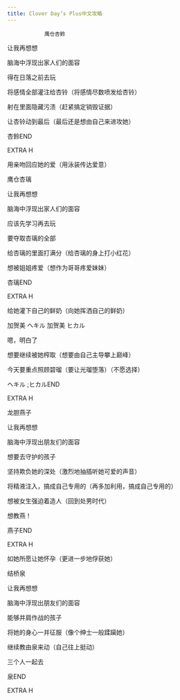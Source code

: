 ```yaml
---
title: Clover Day’s Plus中文攻略
---
```


                鹰仓杏鈴

让我再想想

脑海中浮现出家人们的面容

得在日落之前去玩

将感情全部灌注给杏铃（将感情尽数喷发给杏铃）

射在里面隐藏污渍（赶紧搞定销毁证据）

让杏铃动到最后（最后还是想由自己来进攻她）

杏鈴END

EXTRA H

用亲吻回应她的爱（用泳装传达爱意）



鹰仓杏璃

让我再想想

脑海中浮现出家人们的面容

应该先学习再去玩

要夺取杏璃的全部

给杏璃的里面打满分（给杏璃的身上打小红花）

想被姐姐疼爱（想作为哥哥疼爱妹妹）

杏璃END

EXTRA H

给她灌下自己的鲜奶（向她挥洒自己的鲜奶）





加贺美 ヘキル 加贺美 ヒカル

嗯，明白了

想要继续被她榨取（想要由自己主导攀上巅峰）

今天要重点照顾碧瑠（要让光瑠堕落）（不愿选择）

ヘキル  ;ヒカルEND

EXTRA H



龙胆燕子

让我再想想

脑海中浮现出朋友们的面容

想要去守护的孩子

坚持欺负她的深处（激烈地抽插听她可爱的声音）

将精液注入，搞成自己专用的（再多加利用，搞成自己专用的）

想被女生强迫着造人（回到处男时代）

想教燕！

燕子END

EXTRA H

如她所愿让她怀孕（更进一步地俘获她）



结桥泉

让我再想想

脑海中浮现出朋友们的面容

能够并肩作战的孩子

将她的身心一并征服（像个绅士一般蹂躏她）

继续教由泉来动（自己往上挺动）

三个人一起去

泉END

EXTRA H


              
